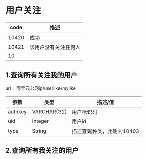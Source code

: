 # 用户关注

| code  | 描述         |
| ----- | ---------- |
| 10420 | 成功         |
| 10421 | 该用户没有关注任何人 |
| 10    |            |



## 1.查询所有关注我的用户

url： 阿里云公网ip/userlike/mylike

| 参数      | 类型          | 描述/值            |
| ------- | ----------- | --------------- |
| authkey | VARCHAR(32) | 用户标识码           |
| uid     | Integer     | 用户id            |
| type    | String      | 描述查询种类，此处为10403 |



## 2.查询所有我关注的用户

